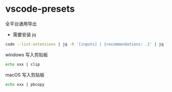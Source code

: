 # vscode-presets

全平台通用导出
- 需要安装 jq
```sh
code --list-extensions | jq -R '[inputs] | {recommendations: .}' | jq -S '.'
```

windows 写入剪贴板
```sh
echo xxx | clip
```

macOS 写入剪贴板
```sh
echo xxx | pbcopy
```
